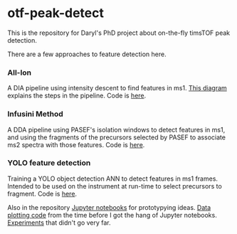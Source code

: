 # otf-peak-detect
This is the repository for Daryl's PhD project about on-the-fly timsTOF peak detection.

There are a few approaches to feature detection here.

### All-Ion
A DIA pipeline using intensity descent to find features in ms1. [This diagram](https://github.com/WEHI-Proteomics/otf-peak-detect/blob/master/pipeline%20schematic.png) explains the steps in the pipeline. Code is [here](https://github.com/WEHI-Proteomics/otf-peak-detect/tree/master/original-pipeline).

### Infusini Method
A DDA pipeline using PASEF's isolation windows to detect features in ms1, and using the fragments of the precursors selected by PASEF to associate ms2 spectra with those features. Code is [here](https://github.com/WEHI-Proteomics/otf-peak-detect/tree/master/pda).

### YOLO feature detection
Training a YOLO object detection ANN to detect features in ms1 frames. Intended to be used on the instrument at run-time to select precursors to fragment. Code is [here](https://github.com/WEHI-Proteomics/otf-peak-detect/tree/master/yolo).

Also in the repository
[Jupyter notebooks](https://github.com/WEHI-Proteomics/otf-peak-detect/tree/master/notebooks) for prototypying ideas.
[Data plotting code](https://github.com/WEHI-Proteomics/otf-peak-detect/tree/master/plotting) from the time before I got the hang of Jupyter notebooks.
[Experiments](https://github.com/WEHI-Proteomics/otf-peak-detect/tree/master/experiments) that didn't go very far.
